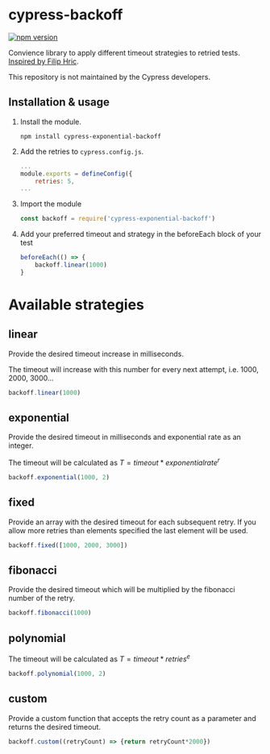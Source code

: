 # cypress-backoff

[![npm version](https://badge.fury.io/js/cypress-exponential-backoff.svg)](https://badge.fury.io/js/cypress-exponential-backoff)
 
Convience library to apply different timeout strategies to retried tests. [Inspired by Filip Hric](https://www.linkedin.com/posts/filip-hric_you-can-gradually-increase-timeout-when-your-activity-7061687901197094912-pOZT?utm_source=share&utm_medium=member_desktop).

This repository is not maintained by the Cypress developers. 

## Installation & usage

1. Install the module.

    ```shell
    npm install cypress-exponential-backoff
    ```

2. Add the retries to `cypress.config.js`.

    ```javascript
    ...
    module.exports = defineConfig({
        retries: 5,
    ...
    ```

3. Import the module

    ```javascript
    const backoff = require('cypress-exponential-backoff')
    ```

4. Add your preferred timeout and strategy in the beforeEach block of your test

    ```javascript
    beforeEach(() => {
        backoff.linear(1000)
    }
    ```

# Available strategies

## linear
Provide the desired timeout increase in milliseconds.

The timeout will increase with this number for every next attempt, i.e. 1000, 2000, 3000...

```javascript
backoff.linear(1000)
```

## exponential
Provide the desired timeout in milliseconds and exponential rate as an integer.

The timeout will be calculated as $T = timeout * exponentialrate^r$

```javascript
backoff.exponential(1000, 2)
```

## fixed
Provide an array with the desired timeout for each subsequent retry. If you allow more retries than elements specified the last element will be used.

```javascript
backoff.fixed([1000, 2000, 3000])
```

## fibonacci
Provide the desired timeout which will be multiplied by the fibonacci number of the retry.

```javascript
backoff.fibonacci(1000)
```

## polynomial
The timeout will be calculated as $T = timeout * retries^e$

```javascript
backoff.polynomial(1000, 2)
```

## custom
Provide a custom function that accepts the retry count as a parameter and returns the desired timeout.

```javascript
backoff.custom((retryCount) => {return retryCount*2000})
```
